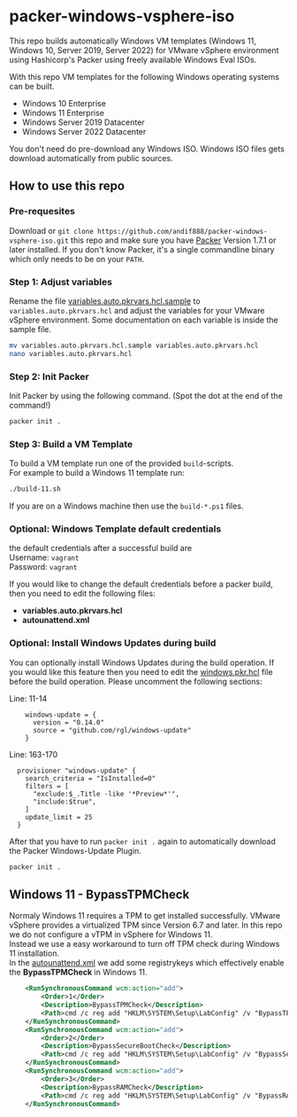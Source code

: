 # packer-windows-vsphere-iso

This repo builds automatically Windows VM templates (Windows 11, Windows 10, Server 2019, Server 2022) for VMware vSphere environment using Hashicorp's Packer using freely available Windows Eval ISOs.  

With this repo VM templates for the following Windows operating systems can be built.

- Windows 10 Enterprise
- Windows 11 Enterprise
- Windows Server 2019 Datacenter
- Windows Server 2022 Datacenter

You don't need do pre-download any Windows ISO.
Windows ISO files gets download automatically from public sources.

## How to use this repo

### Pre-requesites 

Download or `git clone https://github.com/andif888/packer-windows-vsphere-iso.git` this repo and make sure you have [Packer](https://www.packer.io/downloads) Version 1.7.1 or later installed. If you don't know Packer, it's a single commandline binary which only needs to be on your `PATH`.

### Step 1: Adjust variables

Rename the file [variables.auto.pkrvars.hcl.sample](variables.auto.pkrvars.hcl.sample) to `variables.auto.pkrvars.hcl` and adjust the variables for your VMware vSphere environment. Some documentation on each variable is inside the sample file.
```bash
mv variables.auto.pkrvars.hcl.sample variables.auto.pkrvars.hcl
nano variables.auto.pkrvars.hcl
```

### Step 2: Init Packer

Init Packer by using the following command. (Spot the dot at the end of the command!)
```bash
packer init .
``` 

### Step 3: Build a VM Template

To build a VM template run one of the provided `build`-scripts.   
For example to build a Windows 11 template run: 
```bash
./build-11.sh
``` 
If you are on a Windows machine then use the `build-*.ps1` files.


### Optional: Windows Template default credentials

the default credentials after a successful build are   
Username: `vagrant`   
Password: `vagrant`  
    
If you would like to change the default ćredentials before a packer build, then you need to edit the following files: 

- **variables.auto.pkrvars.hcl**
- **autounattend.xml** 

### Optional: Install Windows Updates during build

You can optionally install Windows Updates during the build operation. 
If you would like this feature then you need to edit the [windows.pkr.hcl](windows.pkr.hcl) file before the build operation. Please uncomment the following sections:  
  
Line: 11-14
```hcl
    windows-update = {
      version = "0.14.0"
      source = "github.com/rgl/windows-update"
    }
```
Line: 163-170
```hcl
  provisioner "windows-update" {
    search_criteria = "IsInstalled=0"
    filters = [
      "exclude:$_.Title -like '*Preview*'",
      "include:$true",
    ]
    update_limit = 25
  }
```
After that you have to run `packer init .` again to automatically download the Packer Windows-Update Plugin.
```bash
packer init .
```

## Windows 11 - BypassTPMCheck

Normaly Windows 11 requires a TPM to get installed successfully. 
VMware vSphere provides a virtualized TPM since Version 6.7 and later. 
In this repo we do not configure a vTPM in vSphere for Windows 11.   
Instead we use a easy workaround to turn off TPM check during Windows 11 installation.   
In the [autounattend.xml](answer_files/11/en/autounattend.xml) we add some registrykeys which effectively enable the **BypassTPMCheck** in Windows 11.

```xml
    <RunSynchronousCommand wcm:action="add">
        <Order>1</Order>
        <Description>BypassTPMCheck</Description>
        <Path>cmd /c reg add "HKLM\SYSTEM\Setup\LabConfig" /v "BypassTPMCheck" /t REG_DWORD /d 1</Path>
    </RunSynchronousCommand>
    <RunSynchronousCommand wcm:action="add">
        <Order>2</Order>
        <Description>BypassSecureBootCheck</Description>
        <Path>cmd /c reg add "HKLM\SYSTEM\Setup\LabConfig" /v "BypassSecureBootCheck" /t REG_DWORD /d 1</Path>
    </RunSynchronousCommand>
    <RunSynchronousCommand wcm:action="add">
        <Order>3</Order>
        <Description>BypassRAMCheck</Description>
        <Path>cmd /c reg add "HKLM\SYSTEM\Setup\LabConfig" /v "BypassRAMCheck" /t REG_DWORD /d 1</Path>
    </RunSynchronousCommand>
```
